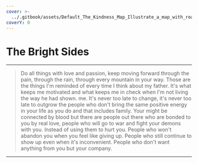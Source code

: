 ```yaml
---
cover: >-
  ../.gitbook/assets/Default_The_Kindness_Map_Illustrate_a_map_with_roads_and_landm_2_f756adef-d315-4522-8e40-58cdc7ec43dc_1.jpg
coverY: 0
---
```


# The Bright Sides

***

> Do all things with love and passion, keep moving forward through the pain, through the rain, through every mountain in your way. Those are the things I'm reminded of every time I think about my father. It's what keeps me motivated and what keeps me in check when I'm not living the way he had shown. me. It's never too late to change, it's never too late to outgrow the people who don't bring the same positive energy in your life as you do and that includes family. Your might be connected by blood but there are people out there who are bonded to you by real love, people who will go to war and fight your demons with you. Instead of using them to hurt you. People who won't abandon you when you feel like giving up. People who still continue to show up even when it's inconvenient. People who don't want anything from you but your company.

***
